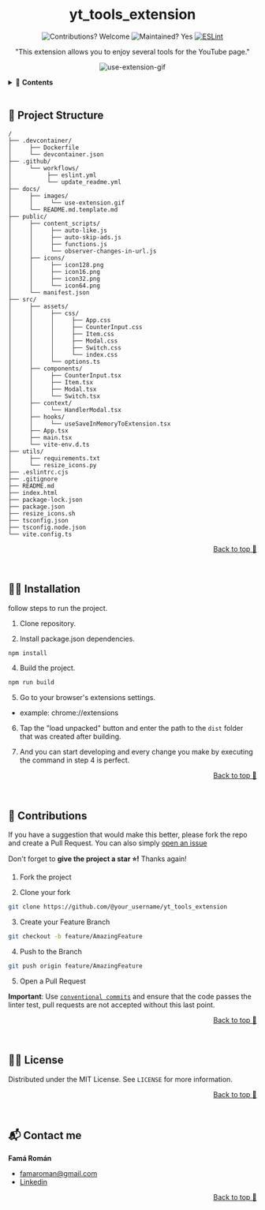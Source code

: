 <div align="center">

# yt_tools_extension
![Contributions? Welcome](https://img.shields.io/badge/Contributions-Welcome-brightgreen.svg)
![Maintained? Yes](https://img.shields.io/badge/Maintained%3F-Yes-brightgreen.svg)
[![ESLint](https://github.com/RomanFama592/yt_tools_extension/actions/workflows/eslint.yml/badge.svg)](https://github.com/RomanFama592/yt_tools_extension/actions/workflows/eslint.yml)

"This extension allows you to enjoy several tools for the YouTube page."

![use-extension-gif](https://github.com/RomanFama592/yt_tools_extension/blob/main/docs/images/use-extension.gif?raw=true)

</div>

<details>
  <summary>📑 <strong>Contents</strong></summary>

- [🚀 **Project Structure**](#-project-structure)
- [👨‍🏫 **Installation**](#-installation)
- [👋 **Contributions**](#-contributions)
- [👨‍⚖️ **License**](#-license)
- [📬 **Contact me**](#-contact-me)

</details>

<br>

## 🚀 Project Structure

```
/
├── .devcontainer/
│     ├── Dockerfile
│     └── devcontainer.json
├── .github/
│     └── workflows/
│          ├── eslint.yml
│          └── update_readme.yml
├── docs/
│     ├── images/
│     │     └── use-extension.gif
│     └── README.md.template.md
├── public/
│     ├── content_scripts/
│     │     ├── auto-like.js
│     │     ├── auto-skip-ads.js
│     │     ├── functions.js
│     │     └── observer-changes-in-url.js
│     ├── icons/
│     │     ├── icon128.png
│     │     ├── icon16.png
│     │     ├── icon32.png
│     │     └── icon64.png
│     └── manifest.json
├── src/
│     ├── assets/
│     │     ├── css/
│     │     │     ├── App.css
│     │     │     ├── CounterInput.css
│     │     │     ├── Item.css
│     │     │     ├── Modal.css
│     │     │     ├── Switch.css
│     │     │     └── index.css
│     │     └── options.ts
│     ├── components/
│     │     ├── CounterInput.tsx
│     │     ├── Item.tsx
│     │     ├── Modal.tsx
│     │     └── Switch.tsx
│     ├── context/
│     │     └── HandlerModal.tsx
│     ├── hooks/
│     │     └── useSaveInMemoryToExtension.tsx
│     ├── App.tsx
│     ├── main.tsx
│     └── vite-env.d.ts
├── utils/
│     ├── requirements.txt
│     └── resize_icons.py
├── .eslintrc.cjs
├── .gitignore
├── README.md
├── index.html
├── package-lock.json
├── package.json
├── resize_icons.sh
├── tsconfig.json
├── tsconfig.node.json
└── vite.config.ts

```

<p align="right"><a href="#top">Back to top 🔼</a></p>
<br>

## 👨‍🏫 Installation

follow steps to run the project.

1. Clone repository.

2. Install package.json dependencies.

```bash
npm install
```

4. Build the project.
```bash
npm run build
```

5. Go to your browser's extensions settings.
- example: chrome://extensions

6. Tap the "load unpacked" button and enter the path to the `dist` folder that was created after building.

7. And you can start developing and every change you make by executing the command in step 4 is perfect.

<p align="right"><a href="#top">Back to top 🔼</a></p>
<br>

## 👋 Contributions

If you have a suggestion that would make this better, please fork the repo and create a Pull Request. You can also simply [open an issue](https://github.com/RomanFama592/yt_tools_extension/issues)

Don't forget to **give the project a star ⭐!** Thanks again!

1. Fork the project

2. Clone your fork

```bash
git clone https://github.com/@your_username/yt_tools_extension
```

3. Create your Feature Branch

```bash
git checkout -b feature/AmazingFeature
```

4. Push to the Branch

```bash
git push origin feature/AmazingFeature
```

5. Open a Pull Request

**Important**: Use [`conventional commits`](https://www.conventionalcommits.org/) and ensure that the code passes the linter test, pull requests are not accepted without this last point.


<p align="right"><a href="#top">Back to top 🔼</a></p>
<br>

## 👨‍⚖️ License

Distributed under the MIT License. See `LICENSE` for more information.

<p align="right"><a href="#top">Back to top 🔼</a></p>
<br>

## 📬 Contact me

**Famá Román** 
- famaroman@gmail.com
- [Linkedin](https://www.linkedin.com/in/romanfama)

<p align="right"><a href="#top">Back to top 🔼</a></p>
<br>
